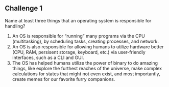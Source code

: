 ## Challenge 1

Name at least three things that an operating system is responsible for handling?

1.  An OS is responsible for “running” many programs via the CPU (multitasking),
    by scheduling tasks, creating processes, and network.
1.  An OS is also responsible for allowing humans to utilize hardware better
    (CPU, RAM, persisent storage, keyboard, etc.) via user-friendly interfaces,
    such as a CLI and GUI.
1.  The OS has helped humans utilize the power of binary to do amazing things,
    like explore the furthest reaches of the universe,
    make complex calculations for states that might not even exist,
    and most importantly,
    create memes for our favorite furry companions.
